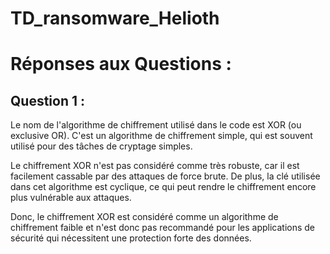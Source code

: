 # TD_ransomware_Helioth

# Réponses aux Questions : 

## Question 1 : 
Le nom de l'algorithme de chiffrement utilisé dans le code est XOR (ou exclusive OR). C'est un algorithme de chiffrement simple, qui est souvent utilisé pour des tâches de cryptage simples.

Le chiffrement XOR n'est pas considéré comme très robuste, car il est facilement cassable par des attaques de force brute. De plus, la clé utilisée dans cet algorithme est cyclique, ce qui peut rendre le chiffrement encore plus vulnérable aux attaques.

Donc, le chiffrement XOR est considéré comme un algorithme de chiffrement faible et n'est donc pas recommandé pour les applications de sécurité qui nécessitent une protection forte des données.